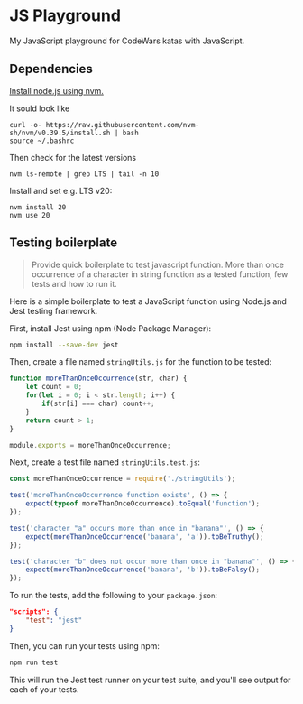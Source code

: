 # JS Playground

My JavaScript playground for CodeWars katas with JavaScript.

## Dependencies

[Install node.js using nvm.](https://github.com/nvm-sh/nvm#install--update-script)

It sould look like 

```
curl -o- https://raw.githubusercontent.com/nvm-sh/nvm/v0.39.5/install.sh | bash
source ~/.bashrc
```

Then check for the latest versions

```
nvm ls-remote | grep LTS | tail -n 10
```

Install and set e.g. LTS v20:

```
nvm install 20
nvm use 20
```

## Testing boilerplate

> Provide quick boilerplate to test javascript function. More than once occurrence of a character in string function as a tested function, few tests and how to run it.

Here is a simple boilerplate to test a JavaScript function using Node.js and Jest testing framework. 

First, install Jest using npm (Node Package Manager):

```bash
npm install --save-dev jest
```

Then, create a file named `stringUtils.js` for the function to be tested:

```javascript
function moreThanOnceOccurrence(str, char) {
    let count = 0;
    for(let i = 0; i < str.length; i++) {
        if(str[i] === char) count++;
    }
    return count > 1;
}

module.exports = moreThanOnceOccurrence;
```

Next, create a test file named `stringUtils.test.js`:

```javascript
const moreThanOnceOccurrence = require('./stringUtils');

test('moreThanOnceOccurrence function exists', () => {
    expect(typeof moreThanOnceOccurrence).toEqual('function');
});

test('character "a" occurs more than once in "banana"', () => {
    expect(moreThanOnceOccurrence('banana', 'a')).toBeTruthy();
});

test('character "b" does not occur more than once in "banana"', () => {
    expect(moreThanOnceOccurrence('banana', 'b')).toBeFalsy();
});
```

To run the tests, add the following to your `package.json`:

```json
"scripts": {
    "test": "jest"
}
```

Then, you can run your tests using npm:

```bash
npm run test
```

This will run the Jest test runner on your test suite, and you'll see output for each of your tests.

